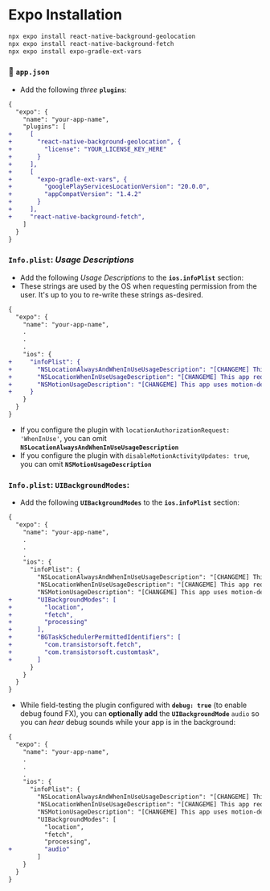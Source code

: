 # Expo Installation

```bash
npx expo install react-native-background-geolocation
npx expo install react-native-background-fetch
npx expo install expo-gradle-ext-vars
```

### :open_file_folder: **`app.json`**

- Add the following *three* __`plugins`__:

```diff
{
  "expo": {
    "name": "your-app-name",
    "plugins": [
+     [
+       "react-native-background-geolocation", {
+         "license": "YOUR_LICENSE_KEY_HERE"
+       }
+     ],
+     [
+       "expo-gradle-ext-vars", {
+         "googlePlayServicesLocationVersion": "20.0.0",
+         "appCompatVersion": "1.4.2"
+       }
+     ],
+     "react-native-background-fetch",
    ]
  }
}
```

### `Info.plist`:  *Usage Descriptions*

- Add the following *Usage Descriptions* to the __`ios.infoPlist`__ section:
- These strings are used by the OS when requesting permission from the user.  It's up to you to re-write these strings as-desired.

```diff
{
  "expo": {
    "name": "your-app-name",
    .
    .
    .
    "ios": {
+     "infoPlist": {
+       "NSLocationAlwaysAndWhenInUseUsageDescription": "[CHANGEME] This app requires location in the background",
+       "NSLocationWhenInUseUsageDescription": "[CHANGEME] This app requires location while in use",
+       "NSMotionUsageDescription": "[CHANGEME] This app uses motion-detection to determine the motion-activity of the device (walking, vehicle, bicycle, etc)",
+     }
    }
  }
}
```

- If you configure the plugin with `locationAuthorizationRequest: 'WhenInUse'`, you can omit __`NSLocationAlwaysAndWhenInUseUsageDescription`__
- If you configure the plugin with `disableMotionActivityUpdates: true`, you can omit __`NSMotionUsageDescription`__


### `Info.plist`:  `UIBackgroundModes`:

- Add the following __`UIBackgroundModes`__ to the __`ios.infoPlist`__ section:

```diff
{
  "expo": {
    "name": "your-app-name",
    .
    .
    .
    "ios": {
      "infoPlist": {
        "NSLocationAlwaysAndWhenInUseUsageDescription": "[CHANGEME] This app requires location in the background",
        "NSLocationWhenInUseUsageDescription": "[CHANGEME] This app requires location while in use",
        "NSMotionUsageDescription": "[CHANGEME] This app uses motion-detection to determine the motion-activity of the device (walking, vehicle, bicycle, etc)",
+       "UIBackgroundModes": [
+         "location",
+         "fetch",
+         "processing"
+       ],
+       "BGTaskSchedulerPermittedIdentifiers": [
+         "com.transistorsoft.fetch",
+         "com.transistorsoft.customtask",
+       ]
      }
    }
  }
}
```

- While field-testing the plugin configured with __`debug: true`__ (to enable debug found FX), you can __optionally add__ the __`UIBackgroundMode`__ `audio` so you can *hear* debug sounds while your app is in the background:

```diff
{
  "expo": {
    "name": "your-app-name",
    .
    .
    .
    "ios": {
      "infoPlist": {
        "NSLocationAlwaysAndWhenInUseUsageDescription": "[CHANGEME] This app requires location in the background",
        "NSLocationWhenInUseUsageDescription": "[CHANGEME] This app requires location while in use",
        "NSMotionUsageDescription": "[CHANGEME] This app uses motion-detection to determine the motion-activity of the device (walking, vehicle, bicycle, etc)",
        "UIBackgroundModes": [
          "location",
          "fetch",
          "processing",
+         "audio"
        ]
    }
  }
}
```

